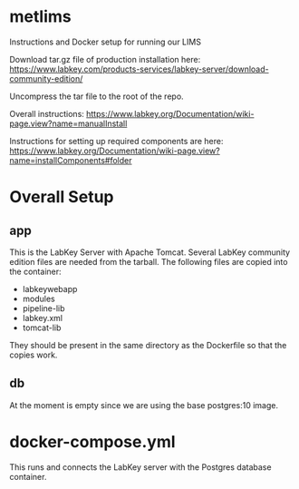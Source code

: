 # metlims
Instructions and Docker setup for running our LIMS

Download tar.gz file of production installation here:
https://www.labkey.com/products-services/labkey-server/download-community-edition/

Uncompress the tar file to the root of the repo.

Overall instructions:
https://www.labkey.org/Documentation/wiki-page.view?name=manualInstall

Instructions for setting up required components are here:
https://www.labkey.org/Documentation/wiki-page.view?name=installComponents#folder


# Overall Setup

## app
This is the LabKey Server with Apache Tomcat. Several LabKey community edition
files are needed from the tarball. The following files are copied into the 
container:
- labkeywebapp
- modules
- pipeline-lib
- labkey.xml
- tomcat-lib

They should be present in the same directory as the Dockerfile so that the
copies work. 


## db
At the moment is empty since we are using the base postgres:10 image.

# docker-compose.yml
This runs and connects the LabKey server with the Postgres database container.
